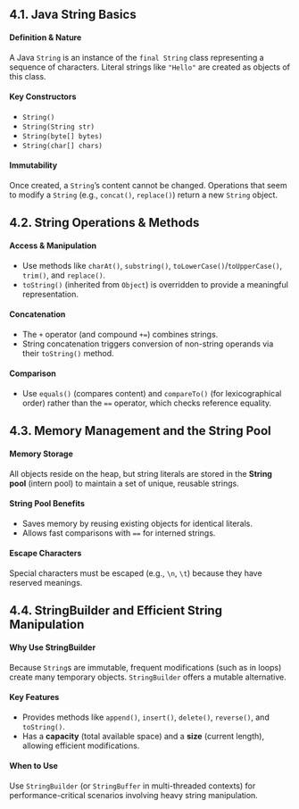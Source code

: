 ## 4.1. Java String Basics

#### Definition & Nature
A Java `String` is an instance of the `final String` class representing a sequence of characters. Literal strings like `"Hello"` are created as objects of this class.

#### Key Constructors
- `String()`
- `String(String str)`
- `String(byte[] bytes)`
- `String(char[] chars)`

#### Immutability
Once created, a `String`’s content cannot be changed. Operations that seem to modify a `String` (e.g., `concat()`, `replace()`) return a new `String` object.

## 4.2. String Operations & Methods

#### Access & Manipulation
- Use methods like `charAt()`, `substring()`, `toLowerCase()`/`toUpperCase()`, `trim()`, and `replace()`.
- `toString()` (inherited from `Object`) is overridden to provide a meaningful representation.

#### Concatenation
- The `+` operator (and compound `+=`) combines strings.
- String concatenation triggers conversion of non-string operands via their `toString()` method.

#### Comparison
- Use `equals()` (compares content) and `compareTo()` (for lexicographical order) rather than the `==` operator, which checks reference equality.

## 4.3. Memory Management and the String Pool

#### Memory Storage
All objects reside on the heap, but string literals are stored in the **String pool** (intern pool) to maintain a set of unique, reusable strings.

#### String Pool Benefits
- Saves memory by reusing existing objects for identical literals.
- Allows fast comparisons with `==` for interned strings.

#### Escape Characters
Special characters must be escaped (e.g., `\n`, `\t`) because they have reserved meanings.

## 4.4. StringBuilder and Efficient String Manipulation

#### Why Use StringBuilder
Because `String`s are immutable, frequent modifications (such as in loops) create many temporary objects. `StringBuilder` offers a mutable alternative.

#### Key Features
- Provides methods like `append()`, `insert()`, `delete()`, `reverse()`, and `toString()`.
- Has a **capacity** (total available space) and a **size** (current length), allowing efficient modifications.

#### When to Use
Use `StringBuilder` (or `StringBuffer` in multi-threaded contexts) for performance-critical scenarios involving heavy string manipulation.
